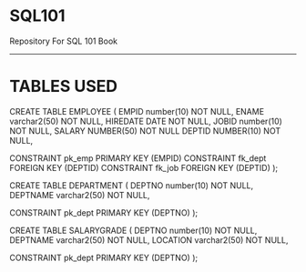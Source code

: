 # SQL101
Repository For SQL 101 Book
<hr>

<b><h1>TABLES USED</h1></b>
CREATE TABLE EMPLOYEE
(
  EMPID number(10) NOT NULL,
  ENAME varchar2(50) NOT NULL,
  HIREDATE DATE NOT NULL,
  JOBID number(10) NOT NULL,
  SALARY NUMBER(50) NOT NULL
  DEPTID NUMBER(10) NOT NULL,

  CONSTRAINT pk_emp PRIMARY KEY (EMPID)
  CONSTRAINT fk_dept FOREIGN KEY (DEPTID)
  CONSTRAINT fk_job FOREIGN KEY (DEPTID)
);

CREATE TABLE DEPARTMENT
(
  DEPTNO number(10) NOT NULL,
  DEPTNAME varchar2(50) NOT NULL,
  
  CONSTRAINT pk_dept PRIMARY KEY (DEPTNO)
);

CREATE TABLE SALARYGRADE
(
  DEPTNO number(10) NOT NULL,
  DEPTNAME varchar2(50) NOT NULL,
  LOCATION varchar2(50) NOT NULL,
  
  CONSTRAINT pk_dept PRIMARY KEY (DEPTNO)
);

